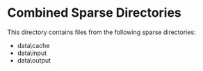 # Combined Sparse Directories

This directory contains files from the following sparse directories:

- data\cache
- data\input
- data\output
